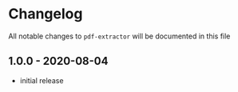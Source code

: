 # Changelog

All notable changes to `pdf-extractor` will be documented in this file

## 1.0.0 - 2020-08-04

- initial release
